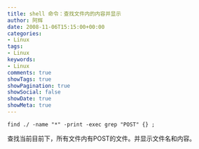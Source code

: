 ```yaml
---
title: shell 命令：查找文件内的内容并显示
author: 阿辉
date: 2008-11-06T15:15:00+00:00
categories:
- Linux
tags:
- Linux
keywords:
- Linux
comments: true
showTags: true
showPagination: true
showSocial: false
showDate: true
showMeta: true
---
```

`find ./ -name "*" -print -exec grep "POST" {} ;`

查找当前目前下，所有文件内有POST的文件。并显示文件名和内容。

<!--more-->